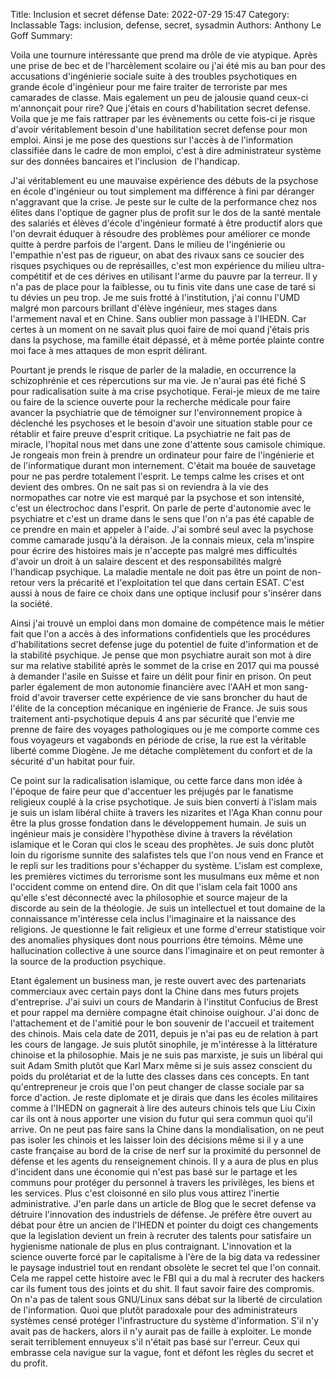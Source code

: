 ﻿Title: Inclusion et secret défense
Date: 2022-07-29 15:47
Category: Inclassable
Tags: inclusion, defense, secret, sysadmin
Authors: Anthony Le Goff
Summary:

Voila une tournure intéressante que prend ma drôle de vie atypique. Après une prise de bec et de l'harcèlement scolaire ou j'ai été mis au ban pour des accusations d'ingénierie sociale suite à des troubles psychotiques en grande école d'ingénieur pour me faire traiter de terroriste par mes camarades de classe. Mais egalement un peu de jalousie quand ceux-ci m'annonçait pour rire? Que j'étais en cours d'habilitation secret defense. Voila que je me fais rattraper par les évènements ou cette fois-ci je risque d'avoir véritablement besoin d'une habilitation secret defense pour mon emploi. Ainsi je me pose des questions sur l'accès à de l'information classifiée dans le cadre de mon emploi, c'est à dire administrateur système sur des données bancaires et l'inclusion  de l'handicap.  

J'ai véritablement eu une mauvaise expérience des débuts de la psychose en école d'ingénieur ou tout simplement ma différence à fini par déranger n'aggravant que la crise. Je peste sur le culte de la performance chez nos élites dans l'optique de gagner plus de profit sur le dos de la santé mentale des salariés et élèves d'école d'ingénieur formaté à être productif alors que l'on devrait éduquer à résoudre des problèmes pour améliorer ce monde quitte à perdre parfois de l'argent. Dans le milieu de l'ingénierie ou l'empathie n'est pas de rigueur, on abat des rivaux sans ce soucier des risques psychiques ou de représailles, c'est mon expérience du milieu ultra-compétitif et de ces dérives en utilisant l'arme du pauvre par la terreur. Il y n'a pas de place pour la faiblesse, ou tu finis vite dans une case de taré si tu dévies un peu trop. Je me suis frotté à l'institution, j'ai connu l'UMD malgré mon parcours brillant d'élève ingénieur, mes stages dans l'armement naval et en Chine. Sans oublier mon passage à l'IHEDN. Car certes à un moment on ne savait plus quoi faire de moi quand j'étais pris dans la psychose, ma famille était dépassé, et à même portée plainte contre moi face à mes attaques de mon esprit délirant.  

Pourtant je prends le risque de parler de la maladie, en occurrence la schizophrénie et ces répercutions sur ma vie. Je n'aurai pas été fiché S pour radicalisation suite à ma crise psychotique. Ferai-je mieux de me taire ou faire de la science ouverte pour la recherche médicale pour faire avancer la psychiatrie que de témoigner sur l'environnement propice à déclenché les psychoses et le besoin d'avoir une situation stable pour ce rétablir et faire preuve d'esprit critique. La psychiatrie ne fait pas de miracle, l'hopital nous met dans une zone d'attente sous camisole chimique. Je rongeais mon frein à prendre un ordinateur pour faire de l'ingénierie et de l'informatique durant mon internement. C'était ma bouée de sauvetage pour ne pas perdre totalement l'esprit. Le temps calme les crises et ont devient des ombres. On ne sait pas si on reviendra à la vie des normopathes car notre vie est marqué par la psychose et son intensité, c'est un électrochoc dans l'esprit. On parle de perte d'autonomie avec le psychiatre et c'est un drame dans le sens que l'on n'a pas été capable de ce prendre en main et appeler à l'aide. J'ai sombré seul avec la psychose comme camarade jusqu'à la déraison. Je la connais mieux, cela m'inspire pour écrire des histoires mais je n'accepte pas malgré mes difficultés d'avoir un droit à un salaire descent et des responsabilités malgré l'handicap psychique. La maladie mentale ne doit pas être un point de non-retour vers la précarité et l'exploitation tel que dans certain ESAT. C'est aussi à nous de faire ce choix dans une optique inclusif pour s'insérer dans la société.  

Ainsi j'ai trouvé un emploi dans mon domaine de compétence mais le métier fait que l'on a accès à des informations confidentiels que les procédures d'habilitations secret defense juge du potentiel de fuite d'information et de la stabilité psychique. Je pense que mon psychiatre aurait son mot à dire sur ma relative stabilité après le sommet de la crise en 2017 qui ma poussé à demander l'asile en Suisse et faire un délit pour finir en prison. On peut parler également de mon autonomie financière avec l'AAH et mon sang-froid d'avoir traverser cette expérience de vie sans broncher du haut de l'élite de la conception mécanique en ingénierie de France. Je suis sous traitement anti-psychotique depuis 4 ans par sécurité que l'envie me prenne de faire des voyages pathologiques ou je me comporte comme ces fous voyageurs et vagabonds en période de crise, la rue est la véritable liberté comme Diogène. Je me détache complètement du confort et de la sécurité d'un habitat pour fuir.  

Ce point sur la radicalisation islamique, ou cette farce dans mon idée à l'époque de faire peur que d'accentuer les préjugés par le fanatisme religieux couplé à la crise psychotique. Je suis bien converti à l'islam mais je suis un islam libéral chiite à travers les nizarites et l'Aga Khan connu pour être la plus grosse fondation dans le développement humain. Je suis un ingénieur mais je considère l'hypothèse divine à travers la révélation islamique et le Coran qui clos le sceau des prophètes. Je suis donc plutôt loin du rigorisme sunnite des salafistes tels que l'on nous vend en France et le repli sur les traditions pour s'échapper du système. L'islam est complexe, les premières victimes du terrorisme sont les musulmans eux même et non l'occident comme on entend dire. On dit que l'islam cela fait 1000 ans qu'elle s'est déconnecté avec la philosophie et source majeur de la discorde au sein de la théologie. Je suis un intellectuel et tout domaine de la connaissance m'intéresse cela inclus l'imaginaire et la naissance des religions. Je questionne le fait religieux et une forme d'erreur statistique voir des anomalies physiques dont nous pourrions être témoins. Même une hallucination collective à une source dans l'imaginaire et on peut remonter à la source de la production psychique.  

Etant également un business man, je reste ouvert avec des partenariats commerciaux avec certain pays dont la Chine dans mes futurs projets d'entreprise. J'ai suivi un cours de Mandarin à l'institut Confucius de Brest et pour rappel ma dernière compagne était chinoise ouighour. J'ai donc de l'attachement et de l'amitié pour le bon souvenir de l'accueil et traitement des chinois. Mais cela date de 2011, depuis je n'ai pas eu de relation à part les cours de langage. Je suis plutôt sinophile, je m'intéresse à la littérature chinoise et la philosophie. Mais je ne suis pas marxiste, je suis un libéral qui suit Adam Smith plutôt que Karl Marx même si je suis assez conscient du poids du prolétariat et de la lutte des classes dans ces concepts. En tant qu'entrepreneur je crois que l'on peut changer de classe sociale par sa force d'action. Je reste diplomate et je dirais que dans les écoles militaires comme à l'IHEDN on gagnerait à lire des auteurs chinois tels que Liu Cixin car ils ont à nous apporter une vision du futur qui sera commun quoi qu'il arrive. On ne peut pas faire sans la Chine dans la mondialisation, on ne peut pas isoler les chinois et les laisser loin des décisions même si il y a une caste française au bord de la crise de nerf sur la proximité du personnel de défense et les agents du renseignement chinois. Il y a aura de plus en plus d'incident dans une économie qui n'est pas basé sur le partage et les communs pour protéger du personnel à travers les privilèges, les biens et les services. Plus c'est cloisonné en silo plus vous attirez l'inertie administrative. J'en parle dans un article de Blog que le secret defense va détruire l'innovation des industriels de défense. Je préfère être ouvert au débat pour être un ancien de l'IHEDN et pointer du doigt ces changements que la legislation devient un frein à recruter des talents pour satisfaire un hygienisme nationale de plus en plus contraignant. L'innovation et la science ouverte forcé par le capitalisme à l'ère de la big data va redessiner le paysage industriel tout en rendant obsolète le secret tel que l'on connait. Cela me rappel cette histoire avec le FBI qui a du mal à recruter des hackers car ils fument tous des joints et du shit. Il faut savoir faire des compromis. On n'a pas de talent sous GNU/Linux sans débat sur la liberté de circulation de l'information. Quoi que plutôt paradoxale pour des administrateurs systèmes censé protéger l'infrastructure du système d'information. S'il n'y avait pas de hackers, alors il n'y aurait pas de faille à exploiter. Le monde serait terriblement ennuyeux s'il n'était pas basé sur l'erreur. Ceux qui embrasse cela navigue sur la vague, font et défont les règles du secret et du profit.